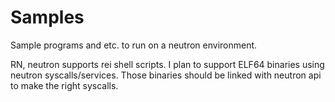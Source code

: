 # Samples

Sample programs and etc. to run on a neutron environment.

RN, neutron supports rei shell scripts. I plan to support ELF64 binaries using neutron syscalls/services. Those binaries should be linked with neutron api to make the right syscalls.
